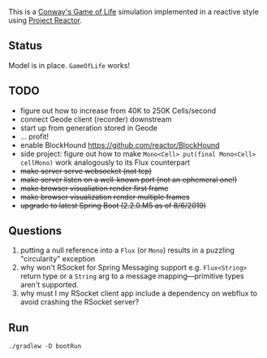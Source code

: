 This is a [Conway's Game of Life](https://en.wikipedia.org/wiki/Conway%27s_Game_of_Life) simulation implemented in a reactive style using [Project Reactor](https://projectreactor.io/).

## Status

Model is in place. `GameOfLife` works!

## TODO

* figure out how to increase from 40K to 250K Cells/second
* connect Geode client (recorder) downstream
* start up from generation stored in Geode 
* &hellip; profit!
* enable BlockHound https://github.com/reactor/BlockHound
* side project: figure out how to make `Mono<Cell> put(final Mono<Cell> cellMono)` work analogously to its Flux counterpart
* ~~make server serve websocket (not tcp)~~
* ~~make server listen on a well-known port (not an ephemeral one!)~~
* ~~make browser visualiation render first frame~~
* ~~make browser visualization render multiple frames~~
* ~~upgrade to latest Spring Boot (2.2.0.M5 as of 8/6/2019)~~

## Questions

1. putting a null reference into a `Flux` (or `Mono`) results in a puzzling "circularity" exception
2. why won't RSocket for Spring Messaging support e.g. `Flux<String>` return type or a `String` arg to a message mapping&mdash;primitive types aren't supported.
3. why must I my RSocket client app include a dependency on webflux to avoid crashing the RSocket server?

## Run

`./gradlew -D bootRun `